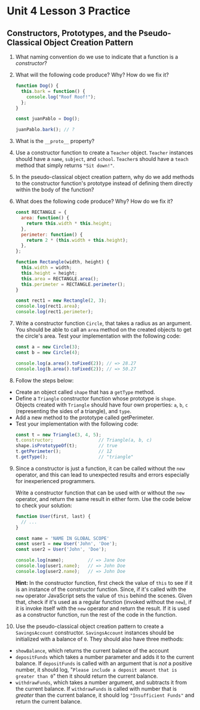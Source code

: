 # Unit 4 Lesson 3 Practice
## Constructors, Prototypes, and the Pseudo-Classical Object Creation Pattern


1. What naming convention do we use to indicate that a function is a _constructor_?

2. What will the following code produce? Why? How do we fix it?

      ```javascript
      function Dog() {
        this.bark = function() {
          console.log("Roof Roof!");
        };
      }

      const juanPablo = Dog();

      juanPablo.bark(); // ?
      ```

3. What is the `__proto__` property?

4. Use a constructor function to create a `Teacher` object. `Teacher` instances should have a `name`, `subject`, and `school`. `Teacher`s should have a `teach` method that simply returns `"Sit down!"`.

5. In the pseudo-classical object creation pattern, why do we add methods to the constructor function's prototype instead of defining them directly within the body of the function?

6. What does the following code produce? Why? How do we fix it?
      ```javascript
      const RECTANGLE = {
        area: function() {
          return this.width * this.height;
        },
        perimeter: function() {
          return 2 * (this.width + this.height);
        },
      };

      function Rectangle(width, height) {
        this.width = width;
        this.height = height;
        this.area = RECTANGLE.area();
        this.perimeter = RECTANGLE.perimeter();
      }

      const rect1 = new Rectangle(2, 3);
      console.log(rect1.area);
      console.log(rect1.perimeter);
      ```

7. Write a constructor function `Circle`, that takes a radius as an argument. You should be able to call an `area` method on the created objects to get the circle's area. Test your implementation with the following code:
      ```javascript
      const a = new Circle(3);
      const b = new Circle(4);

      console.log(a.area().toFixed(2)); // => 28.27
      console.log(b.area().toFixed(2)); // => 50.27
      ```

8. Follow the steps below:

  * Create an object called `shape` that has a `getType` method.
  * Define a `Triangle` constructor function whose prototype is `shape`. Objects created with `Triangle` should have four own properties: `a`, `b`, `c` (representing the sides of a triangle), and `type`.
  * Add a new method to the prototype called getPerimeter.
  * Test your implementation with the following code:
      ```javascript
      const t = new Triangle(3, 4, 5);
      t.constructor;                 // Triangle(a, b, c)
      shape.isPrototypeOf(t);        // true
      t.getPerimeter();              // 12
      t.getType();                   // "triangle"
      ```

9. Since a constructor is just a function, it can be called without the `new` operator, and this can lead to unexpected results and errors especially for inexperienced programmers.

      Write a constructor function that can be used with or without the `new` operator, and return the same result in either form. Use the code below to check your solution:

      ```javascript
      function User(first, last) {
        // ...
      }

      const name = 'NAME IN GLOBAL SCOPE'
      const user1 = new User('John', 'Doe'); 
      const user2 = User('John', 'Doe');

      console.log(name);         // => Jane Doe
      console.log(user1.name);   // => John Doe
      console.log(user2.name);   // => John Doe
      ```

      **Hint:** In the constructor function, first check the value of `this` to see if it is an instance of the constructor function. Since, if it's called with the `new` operator JavaScript sets the value of `this` behind the scenes. Given that, check if it's used as a regular function (invoked without the `new`), if it is invoke itself with the `new` operator and return the result. If it is used as a constructor function, run the rest of the code in the function.
      
10. Use the pseudo-classical object creation pattern to create a `SavingsAccount` constructor. `SavingsAccount` instances should be initialized with a balance of `0`. They should also have three methods:
  * `showBalance`, which returns the current balance of the account
  * `depositFunds` which takes a number parameter and adds it to the current balance. If `depositFunds` is called with an argument that is _not_ a positive number, it should log, "`Please include a deposit amount that is greater than 0`" then it should return the current balance.
  * `withdrawFunds`, which takes a number argument, and subtracts it from the current balance. If `withdrawFunds` is called with number that is _greater_ than the current balance, it should log `"Insufficient Funds"` and return the current balance. 
